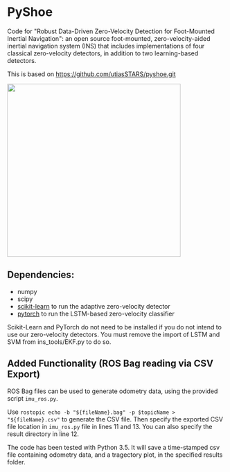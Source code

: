 # PyShoe

Code for "Robust Data-Driven Zero-Velocity Detection for Foot-Mounted Inertial Navigation": an open source foot-mounted, zero-velocity-aided inertial navigation system (INS) that includes implementations of four classical zero-velocity detectors, in addition to two learning-based detectors.

This is based on https://github.com/utiasSTARS/pyshoe.git 

<img src="https://github.com/utiasSTARS/pyshoe/blob/master/main_figure.png" width="400px"/>

## Dependencies:
* numpy
* scipy 
* [scikit-learn](https://scikit-learn.org/stable/) to run the adaptive zero-velocity detector
* [pytorch](https://pytorch.org/) to run the LSTM-based zero-velocity classifier

Scikit-Learn and PyTorch do not need to be installed if you do not intend to use our zero-velocity detectors.  You must remove the import of LSTM and SVM from ins_tools/EKF.py to do so.

## Added Functionality (ROS Bag reading via CSV Export)
ROS Bag files can be used to generate odometry data, using the provided script `imu_ros.py`.

Use `rostopic echo -b "${fileName}.bag" -p $topicName > "${fileName}.csv"` to generate the CSV file. Then specify the exported CSV file location in `imu_ros.py` file in lines 11 and 13. You can also specify the result directory in line 12.

The code has been tested with Python 3.5. It will save a time-stamped csv file containing odometry data, and a tragectory plot, in the specified results folder.
